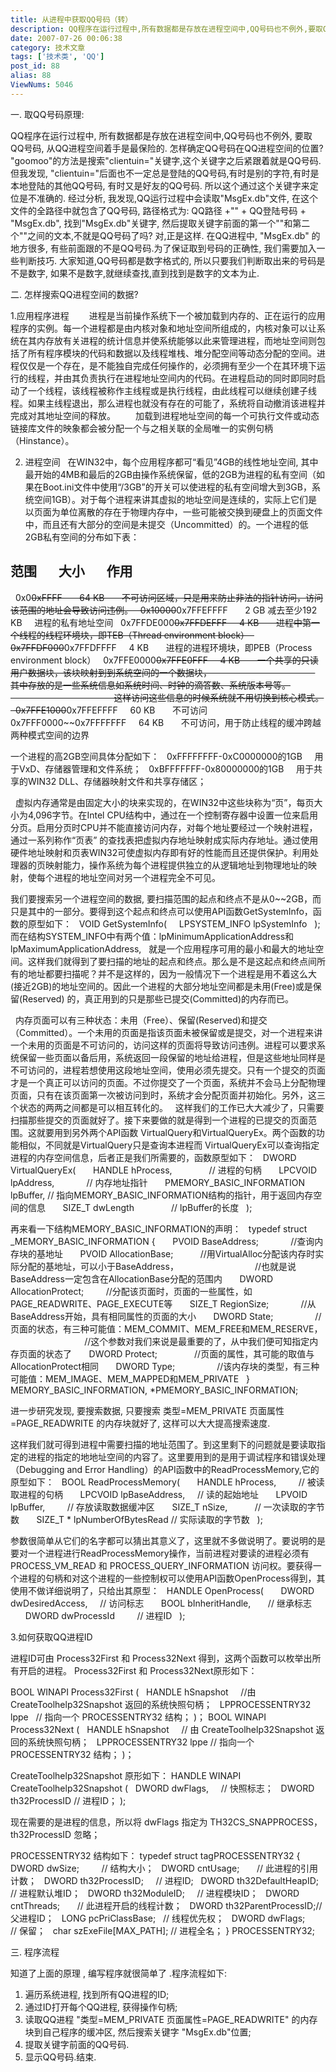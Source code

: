 ```yaml
---
title: 从进程中获取QQ号码（转）
description: QQ程序在运行过程中,所有数据都是存放在进程空间中,QQ号码也不例外,要取QQ号码,从QQ进程空间着手是最保险的.怎样确定QQ号码在QQ进程空间的位置?"goomoo"的方法是搜索"clientuin="关键字,这个关键字之后紧跟着就是QQ号码.但我发现,"clientuin="后面也不一定总是登陆的QQ号码,有时是别的字符,有时是本地登陆的其他QQ号码,有时又是好友的QQ号码.所以这个通过这个关键字来定位是不准确的.经过分析,我发现,QQ运行过程中会读取"MsgEx.db"文件,在这个文件的全路径中就包含了QQ号码,路径格式为:QQ路径+""+QQ登陆号码+"MsgEx.db",找到"MsgEx.db"关键字,然后提取关键字前面的第一个""和第二个""之间的文本,不就是QQ号码了吗?对,正是这样.在QQ进程中,"MsgEx.db"的地方很多,有些前面跟的不是QQ号码.为了保证取到号码的正确性,我们需要加入一些判断技巧.大家知道,QQ号码都是数字格式的,所以只要我们判断取出来的号码是不是数字,如果不是数字,就继续查找,直到找到是数字的文本为止.
date: 2007-07-26 00:06:38
category: 技术文章
tags: ['技术类', 'QQ']
post_id: 88
alias: 88
ViewNums: 5046
---
```


一. 取QQ号码原理:

QQ程序在运行过程中, 所有数据都是存放在进程空间中,QQ号码也不例外, 要取QQ号码, 从QQ进程空间着手是最保险的.
怎样确定QQ号码在QQ进程空间的位置? "goomoo"的方法是搜索"clientuin="关键字,这个关键字之后紧跟着就是QQ号码. 但我发现, "clientuin="后面也不一定总是登陆的QQ号码,有时是别的字符,有时是本地登陆的其他QQ号码, 有时又是好友的QQ号码. 所以这个通过这个关键字来定位是不准确的.
经过分析, 我发现,QQ运行过程中会读取"MsgEx.db"文件, 在这个文件的全路径中就包含了QQ号码, 路径格式为: QQ路径 +"" + QQ登陆号码 + "MsgEx.db", 找到"MsgEx.db"关键字, 然后提取关键字前面的第一个""和第二个""之间的文本,不就是QQ号码了吗? 对,正是这样.
在QQ进程中, "MsgEx.db" 的地方很多, 有些前面跟的不是QQ号码.为了保证取到号码的正确性, 我们需要加入一些判断技巧. 大家知道,QQ号码都是数字格式的, 所以只要我们判断取出来的号码是不是数字, 如果不是数字,就继续查找,直到找到是数字的文本为止.

二. 怎样搜索QQ进程空间的数据?

1.应用程序进程
　　进程是当前操作系统下一个被加载到内存的、正在运行的应用程序的实例。每一个进程都是由内核对象和地址空间所组成的，内核对象可以让系统在其内存放有关进程的统计信息并使系统能够以此来管理进程，而地址空间则包括了所有程序模块的代码和数据以及线程堆栈、堆分配空间等动态分配的空间。进程仅仅是一个存在，是不能独自完成任何操作的，必须拥有至少一个在其环境下运行的线程，并由其负责执行在进程地址空间内的代码。在进程启动的同时即同时启动了一个线程，该线程被称作主线程或是执行线程，由此线程可以继续创建子线程。如果主线程退出，那么进程也就没有存在的可能了，系统将自动撤消该进程并完成对其地址空间的释放。
　　加载到进程地址空间的每一个可执行文件或动态链接库文件的映象都会被分配一个与之相关联的全局唯一的实例句柄（Hinstance）。

2. 进程空间
  在WIN32中，每个应用程序都可&ldquo;看见&rdquo;4GB的线性地址空间, 其中最开始的4MB和最后的2GB由操作系统保留，低的2GB为进程的私有空间（如果在Boot.ini文件中使用&ldquo;/3GB&rdquo;的开关可以使进程的私有空间增大到3GB，系统空间1GB）。对于每个进程来讲其虚拟的地址空间是连续的，实际上它们是以页面为单位离散的存在于物理内存中，一些可能被交换到硬盘上的页面文件中，而且还有大部分的空间是未提交（Uncommitted）的。一个进程的低2GB私有空间的分布如下表：

范围       大小       作用
-----------------------------------------------------------------------------------------------------------------------------
  0x0~~0xFFFF       64 KB       不可访问区域，只是用来防止非法的指针访问，访问该范围的地址会导致访问违例。
  0x10000~~0x7FFEFFFF       2 GB 减去至少192 KB     进程的私有地址空间
  0x7FFDE000~~0x7FFDEFFF     4 KB       进程中第一个线程的线程环境块，即TEB（Thread environment block）
  0x7FFDF000~~0x7FFDFFFF     4 KB       进程的进程环境块，即PEB（Process environment block）
  0x7FFE0000~~0x7FFE0FFF     4 KB       一个共享的只读用户数据块，该块映射到到系统空间的一个数据块，
                                          其中存放的是一些系统信息如系统时间、时钟的滴答数、系统版本号等。
                                          这样访问这些信息的时候系统就不用切换到核心模式。
  0x7FFE1000~~0x7FFEFFFF     60 KB       不可访问
  0x7FFF0000~~0x7FFFFFFF     64 KB       不可访问，用于防止线程的缓冲跨越两种模式空间的边界

一个进程的高2GB空间具体分配如下：
  0xFFFFFFFF-0xC0000000的1GB     用于VxD、存储器管理和文件系统；
  0xBFFFFFFF-0x80000000的1GB     用于共享的WIN32 DLL、存储器映射文件和共享存储区；

  虚拟内存通常是由固定大小的块来实现的，在WIN32中这些块称为&ldquo;页&rdquo;，每页大小为4,096字节。在Intel CPU结构中，通过在一个控制寄存器中设置一位来启用分页。启用分页时CPU并不能直接访问内存，对每个地址要经过一个映射进程，通过一系列称作&ldquo;页表&rdquo; 的查找表把虚拟内存地址映射成实际内存地址。通过使用硬件地址映射和页表WIN32可使虚拟内存即有好的性能而且还提供保护。利用处理器的页映射能力，操作系统为每个进程提供独立的从逻辑地址到物理地址的映射，使每个进程的地址空间对另一个进程完全不可见。

我们要搜索另一个进程空间的数据, 要扫描范围的起点和终点不是从0~~2GB，而只是其中的一部分。要得到这个起点和终点可以使用API函数GetSystemInfo，函数的原型如下：
  VOID GetSystemInfo(
    LPSYSTEM_INFO lpSystemInfo
  );
  而在结构SYSTEM_INFO中有两个值：lpMinimumApplicationAddress和 lpMaximumApplicationAddress,
  就是一个应用程序可用的最小和最大的地址空间。这样我们就得到了要扫描的地址的起点和终点。那么是不是这起点和终点间所有的地址都要扫描呢？并不是这样的，因为一般情况下一个进程是用不着这么大(接近2GB)的地址空间的。因此一个进程的大部分地址空间都是未用(Free)或是保留(Reserved) 的，真正用到的只是那些已提交(Committed)的内存而已。

  内存页面可以有三种状态：未用（Free）、保留(Reserved)和提交（Committed）。一个未用的页面是指该页面未被保留或是提交，对一个进程来讲一个未用的页面是不可访问的，访问这样的页面将导致访问违例。进程可以要求系统保留一些页面以备后用，系统返回一段保留的地址给进程，但是这些地址同样是不可访问的，进程若想使用这段地址空间，使用必须先提交。只有一个提交的页面才是一个真正可以访问的页面。不过你提交了一个页面，系统并不会马上分配物理页面，只有在该页面第一次被访问到时，系统才会分配页面并初始化。另外，这三个状态的两两之间都是可以相互转化的。
  这样我们的工作已大大减少了，只需要扫描那些提交的页面就好了。接下来要做的就是得到一个进程的已提交的页面范围。这就要用到另外两个API函数 VirtualQuery和VirtualQueryEx。两个函数的功能相似，不同就是VirtualQuery只是查询本进程而 VirtualQueryEx可以查询指定进程的内存空间信息，后者正是我们所需要的，函数原型如下：
  DWORD VirtualQueryEx(
      HANDLE hProcess,               // 进程的句柄
      LPCVOID lpAddress,             // 内存地址指针
      PMEMORY_BASIC_INFORMATION lpBuffer, // 指向MEMORY_BASIC_INFORMATION结构的指针，用于返回内存空间的信息
      SIZE_T dwLength               // lpBuffer的长度
  );

再来看一下结构MEMORY_BASIC_INFORMATION的声明：
  typedef struct _MEMORY_BASIC_INFORMATION {
      PVOID BaseAddress;             //查询内存块的基地址
      PVOID AllocationBase;           //用VirtualAlloc分配该内存时实际分配的基地址，可以小于BaseAddress，
                              //也就是说BaseAddress一定包含在AllocationBase分配的范围内
      DWORD AllocationProtect;         //分配该页面时，页面的一些属性，如PAGE_READWRITE、PAGE_EXECUTE等
      SIZE_T RegionSize;             //从BaseAddress开始，具有相同属性的页面的大小
      DWORD State;                 //页面的状态，有三种可能值：MEM_COMMIT、MEM_FREE和MEM_RESERVE，
                              //这个参数对我们来说是最重要的了，从中我们便可知指定内存页面的状态了
      DWORD Protect;               //页面的属性，其可能的取值与AllocationProtect相同
      DWORD Type;                 //该内存块的类型，有三种可能值：MEM_IMAGE、MEM_MAPPED和MEM_PRIVATE
  } MEMORY_BASIC_INFORMATION, *PMEMORY_BASIC_INFORMATION;

进一步研究发现, 要搜索数据, 只要搜索 类型=MEM_PRIVATE 页面属性=PAGE_READWRITE 的内存块就好了, 这样可以大大提高搜索速度.

这样我们就可得到进程中需要扫描的地址范围了。到这里剩下的问题就是要读取指定的进程的指定的地地址空间的内容了。这里要用到的是用于调试程序和错误处理（Debugging and Error Handling）的API函数中的ReadProcessMemory,它的原型如下：
  BOOL ReadProcessMemory(
      HANDLE hProcess,         // 被读取进程的句柄
      LPCVOID lpBaseAddress,     // 读的起始地址
      LPVOID lpBuffer,         // 存放读取数据缓冲区
      SIZE_T nSize,           // 一次读取的字节数
      SIZE_T * lpNumberOfBytesRead // 实际读取的字节数
  );

参数很简单从它们的名字都可以猜出其意义了，这里就不多做说明了。要说明的是要对一个进程进行ReadProcessMemory操作，当前进程对要读的进程必须有PROCESS_VM_READ 和 PROCESS_QUERY_INFORMATION 访问权。要获得一个进程的句柄和对这个进程的一些控制权可以使用API函数OpenProcess得到，其使用不做详细说明了，只给出其原型：
  HANDLE OpenProcess(
      DWORD dwDesiredAccess,     // 访问标志
      BOOL bInheritHandle,       // 继承标志
      DWORD dwProcessId         // 进程ID
  );

3.如何获取QQ进程ID

进程ID可由 Process32First 和 Process32Next 得到，这两个函数可以枚举出所有开启的进程。
Process32First 和 Process32Next原形如下：

BOOL WINAPI Process32First
(
  HANDLE hSnapshot     //由 CreateToolhelp32Snapshot 返回的系统快照句柄；
  LPPROCESSENTRY32 lppe   // 指向一个 PROCESSENTRY32 结构；
)；
BOOL WINAPI Process32Next
(
  HANDLE hSnapshot     // 由 CreateToolhelp32Snapshot 返回的系统快照句柄；
  LPPROCESSENTRY32 lppe // 指向一个 PROCESSENTRY32 结构；
)；

CreateToolhelp32Snapshot 原形如下：
HANDLE WINAPI CreateToolhelp32Snapshot
(
  DWORD dwFlags,     // 快照标志；
  DWORD th32ProcessID // 进程ID；
);

现在需要的是进程的信息，所以将 dwFlags 指定为 TH32CS_SNAPPROCESS，th32ProcessID 忽略；

PROCESSENTRY32 结构如下：
typedef struct tagPROCESSENTRY32 {
  DWORD dwSize;         // 结构大小；
  DWORD cntUsage;       // 此进程的引用计数；
  DWORD th32ProcessID;     // 进程ID;
  DWORD th32DefaultHeapID; // 进程默认堆ID；
  DWORD th32ModuleID;     // 进程模块ID；
  DWORD cntThreads;       // 此进程开启的线程计数；
  DWORD th32ParentProcessID;// 父进程ID；
  LONG pcPriClassBase;   // 线程优先权；
  DWORD dwFlags;         // 保留；
  char szExeFile[MAX_PATH]; // 进程全名；
} PROCESSENTRY32;

三. 程序流程

知道了上面的原理 , 编写程序就很简单了 .程序流程如下:

1. 遍历系统进程, 找到所有QQ进程的ID;
2. 通过ID打开每个QQ进程, 获得操作句柄;
3. 读取QQ进程 "类型=MEM_PRIVATE 页面属性=PAGE_READWRITE" 的内存块到自己程序的缓冲区, 然后搜索关键字 "MsgEx.db"位置;
4. 提取关键字前面的QQ号码.
5. 显示QQ号码.结束.

